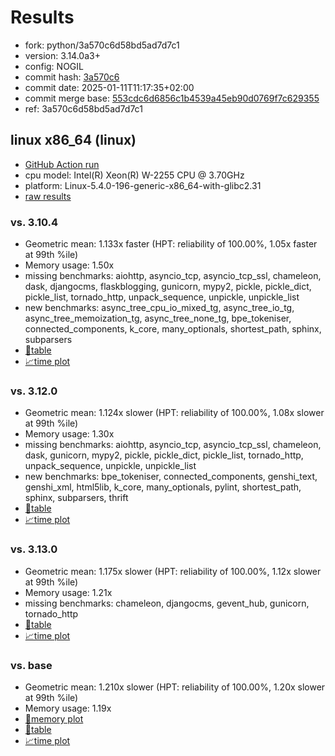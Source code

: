 # Results

- fork: python/3a570c6d58bd5ad7d7c1
- version: 3.14.0a3+
- config: NOGIL
- commit hash: [3a570c6](https://github.com/python/cpython/commit/3a570c6)
- commit date: 2025-01-11T11:17:35+02:00
- commit merge base: [553cdc6d6856c1b4539a45eb90d0769f7c629355](https://github.com/python/cpython/commit/553cdc6d6856c1b4539a45eb90d0769f7c629355)
- ref: 3a570c6d58bd5ad7d7c1

## linux x86_64 (linux)

- [GitHub Action run](https://github.com/faster-cpython/benchmarking/actions/runs/12753597094)
- cpu model: Intel(R) Xeon(R) W-2255 CPU @ 3.70GHz
- platform: Linux-5.4.0-196-generic-x86_64-with-glibc2.31
- [raw results](bm-20250111-linux-x86_64-python-3a570c6d58bd5ad7d7c1-3.14.0a3%2B-3a570c6.json)

### vs. 3.10.4

- Geometric mean: 1.133x faster (HPT: reliability of 100.00%, 1.05x faster at 99th %ile)
- Memory usage: 1.50x
- missing benchmarks: aiohttp, asyncio_tcp, asyncio_tcp_ssl, chameleon, dask, djangocms, flaskblogging, gunicorn, mypy2, pickle, pickle_dict, pickle_list, tornado_http, unpack_sequence, unpickle, unpickle_list
- new benchmarks: async_tree_cpu_io_mixed_tg, async_tree_io_tg, async_tree_memoization_tg, async_tree_none_tg, bpe_tokeniser, connected_components, k_core, many_optionals, shortest_path, sphinx, subparsers
- [📄table](bm-20250111-linux-x86_64-python-3a570c6d58bd5ad7d7c1-3.14.0a3%2B-3a570c6-vs-3.10.4.md)
- [📈time plot](bm-20250111-linux-x86_64-python-3a570c6d58bd5ad7d7c1-3.14.0a3%2B-3a570c6-vs-3.10.4.svg)

### vs. 3.12.0

- Geometric mean: 1.124x slower (HPT: reliability of 100.00%, 1.08x slower at 99th %ile)
- Memory usage: 1.30x
- missing benchmarks: aiohttp, asyncio_tcp, asyncio_tcp_ssl, chameleon, dask, gunicorn, mypy2, pickle, pickle_dict, pickle_list, tornado_http, unpack_sequence, unpickle, unpickle_list
- new benchmarks: bpe_tokeniser, connected_components, genshi_text, genshi_xml, html5lib, k_core, many_optionals, pylint, shortest_path, sphinx, subparsers, thrift
- [📄table](bm-20250111-linux-x86_64-python-3a570c6d58bd5ad7d7c1-3.14.0a3%2B-3a570c6-vs-3.12.0.md)
- [📈time plot](bm-20250111-linux-x86_64-python-3a570c6d58bd5ad7d7c1-3.14.0a3%2B-3a570c6-vs-3.12.0.svg)

### vs. 3.13.0

- Geometric mean: 1.175x slower (HPT: reliability of 100.00%, 1.12x slower at 99th %ile)
- Memory usage: 1.21x
- missing benchmarks: chameleon, djangocms, gevent_hub, gunicorn, tornado_http
- [📄table](bm-20250111-linux-x86_64-python-3a570c6d58bd5ad7d7c1-3.14.0a3%2B-3a570c6-vs-3.13.0.md)
- [📈time plot](bm-20250111-linux-x86_64-python-3a570c6d58bd5ad7d7c1-3.14.0a3%2B-3a570c6-vs-3.13.0.svg)

### vs. base

- Geometric mean: 1.210x slower (HPT: reliability of 100.00%, 1.20x slower at 99th %ile)
- Memory usage: 1.19x
- [🧠memory plot](bm-20250111-linux-x86_64-python-3a570c6d58bd5ad7d7c1-3.14.0a3%2B-3a570c6-vs-base-mem.svg)
- [📄table](bm-20250111-linux-x86_64-python-3a570c6d58bd5ad7d7c1-3.14.0a3%2B-3a570c6-vs-base.md)
- [📈time plot](bm-20250111-linux-x86_64-python-3a570c6d58bd5ad7d7c1-3.14.0a3%2B-3a570c6-vs-base.svg)

